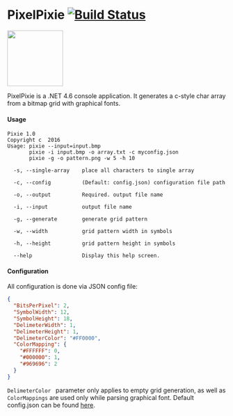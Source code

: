 # PixelPixie   [![Build Status](https://travis-ci.com/rumkit/PixelPixie.svg?token=gb3qD7dHcbK4DVMALU87&branch=master)](https://travis-ci.com/rumkit/PixelPixie)

<img src="http://imgur.com/download/yZ9QrRM" width="128">

PixelPixie is a .NET 4.6 console application. It generates a c-style char array from a bitmap grid with graphical fonts.

#### Usage

```
Pixie 1.0
Copyright c  2016
Usage: pixie --input=input.bmp
       pixie -i input.bmp -o array.txt -c myconfig.json
       pixie -g -o pattern.png -w 5 -h 10

  -s, --single-array    place all characters to single array

  -c, --config          (Default: config.json) configuration file path

  -o, --output          Required. output file name

  -i, --input           output file name

  -g, --generate        generate grid pattern

  -w, --width           grid pattern width in symbols

  -h, --height          grid pattern height in symbols

  --help                Display this help screen.
```



#### Configuration

All configuration is done via JSON config file:

```json
{
  "BitsPerPixel": 2,
  "SymbolWidth": 12,
  "SymbolHeight": 18,
  "DelimeterWidth": 1,
  "DelimeterHeight": 1,
  "DelimeterColor": "#FF0000",
  "ColorMapping": {
    "#FFFFFF": 0,
    "#000000": 1,
    "#969696": 2
  }
}
```

``` DelimeterColor  ``` parameter only applies to empty grid generation, as well as ``` ColorMappings ``` are used only while parsing graphical font. Default config.json  can be found [here](https://github.com/rumkit/PixelPixie/blob/master/Pixie/config/config.json).